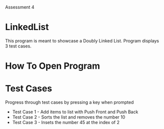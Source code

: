 Assessment 4

# LinkedList

This program is meant to showcase a Doubly Linked List. 
Program displays 3 test cases.

# How To Open Program

# Test Cases
Progress through test cases by pressing a key when prompted
* Test Case 1 - Add items to list with Push Front and Push Back
* Test Case 2 - Sorts the list and removes the number 10
* Test Case 3 - Insets the number 45 at the index of 2
